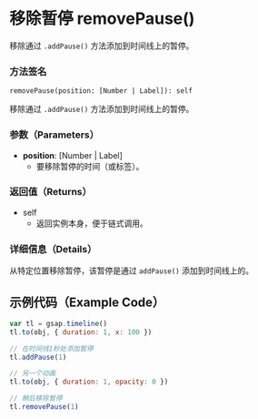 # 移除暂停 removePause()

移除通过 `.addPause()` 方法添加到时间线上的暂停。

### 方法签名

```plaintext
removePause(position: [Number | Label]): self
```

移除通过 `.addPause()` 方法添加到时间线上的暂停。

### 参数（Parameters）

- **position**: [Number | Label]
  - 要移除暂停的时间（或标签）。

### 返回值（Returns）

- self
  - 返回实例本身，便于链式调用。

### 详细信息（Details）

从特定位置移除暂停，该暂停是通过 `addPause()` 添加到时间线上的。

## 示例代码（Example Code）

```javascript
var tl = gsap.timeline()
tl.to(obj, { duration: 1, x: 100 })

// 在时间线1秒处添加暂停
tl.addPause(1)

// 另一个动画
tl.to(obj, { duration: 1, opacity: 0 })

// 稍后移除暂停
tl.removePause(1)
```
